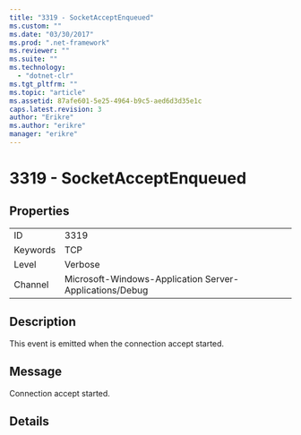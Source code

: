 ```yaml
---
title: "3319 - SocketAcceptEnqueued"
ms.custom: ""
ms.date: "03/30/2017"
ms.prod: ".net-framework"
ms.reviewer: ""
ms.suite: ""
ms.technology: 
  - "dotnet-clr"
ms.tgt_pltfrm: ""
ms.topic: "article"
ms.assetid: 87afe601-5e25-4964-b9c5-aed6d3d35e1c
caps.latest.revision: 3
author: "Erikre"
ms.author: "erikre"
manager: "erikre"
---
```

# 3319 - SocketAcceptEnqueued
## Properties  
  
|||  
|-|-|  
|ID|3319|  
|Keywords|TCP|  
|Level|Verbose|  
|Channel|Microsoft-Windows-Application Server-Applications/Debug|  
  
## Description  
 This event is emitted when the connection accept started.  
  
## Message  
 Connection accept started.  
  
## Details
